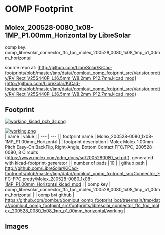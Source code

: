 # OOMP Footprint  
## Molex_200528-0080_1x08-1MP_P1.00mm_Horizontal  by LibreSolar  
  
oomp key: oomp_libresolar_connector_ffc_fpc_molex_200528_0080_1x08_1mp_p1_00mm_horizontal  
  
source repo at: [http://github.com/LibreSolar/KiCad-footprints/blob/master/tmp/data//oomlout_oomp_footprint_src/Varistor.pretty/RV_Rect_V25S440P_L26.5mm_W8.2mm_P12.7mm.kicad_mod](http://github.com/LibreSolar/KiCad-footprints/blob/master/tmp/data//oomlout_oomp_footprint_src/Varistor.pretty/RV_Rect_V25S440P_L26.5mm_W8.2mm_P12.7mm.kicad_mod)  
## Footprint  
  
[![working_kicad_pcb_3d.png](working_kicad_pcb_3d_600.png)](working_kicad_pcb_3d.png)  
  
[![working.png](working_600.png)](working.png)  
| name | value | 
| --- | --- | 
| footprint name | Molex_200528-0080_1x08-1MP_P1.00mm_Horizontal | 
| footprint description | Molex Molex 1.00mm Pitch Easy-On BackFlip, Right-Angle, Bottom Contact FFC/FPC, 200528-0080, 8 Circuits (https://www.molex.com/pdm_docs/sd/2005280080_sd.pdf), generated with kicad-footprint-generator | 
| number of pads | 10 | 
| github path | http://github.com/LibreSolar/KiCad-footprints/blob/master/tmp/data//oomlout_oomp_footprint_src/Connector_FFC-FPC.pretty/Molex_200528-0080_1x08-1MP_P1.00mm_Horizontal.kicad_mod | 
| oomp key | oomp_libresolar_connector_ffc_fpc_molex_200528_0080_1x08_1mp_p1_00mm_horizontal | 
| oomp bot github | https://github.com/oomlout/oomlout_oomp_footprint_bot/tree/main/tmp/data//oomlout_oomp_footprint_src/footprints/libresolar_connector_ffc_fpc_molex_200528_0080_1x08_1mp_p1_00mm_horizontal/working | 
## Images  

